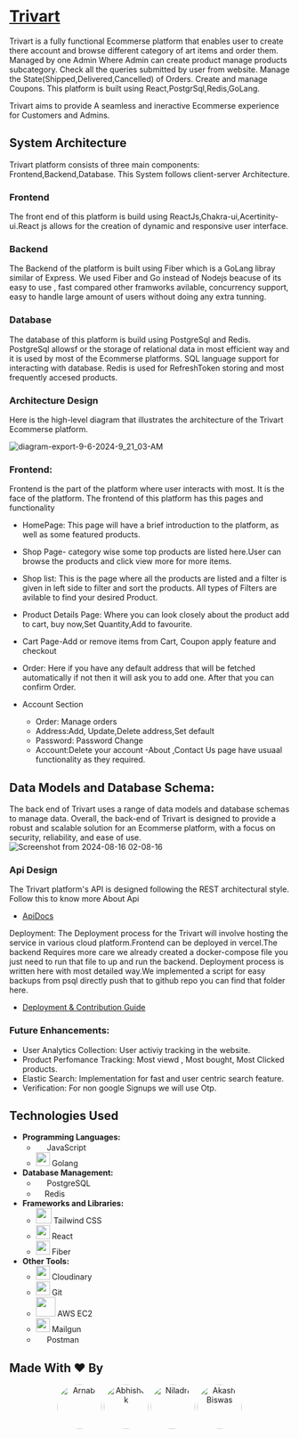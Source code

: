 
# <a href="https://painting-ecommerce.vercel.app/" target="_blank">Trivart</a>

Trivart is a fully functional Ecommerse platform that enables user to create there account and browse different category of art items and order them. Managed by one Admin Where Admin can create product manage products subcategory. Check all the queries submitted by user from website. Manage the State(Shipped,Delivered,Cancelled) of Orders. Create and manage Coupons.
This platform is built using React,PostgrSql,Redis,GoLang.

Trivart aims to provide 
 A seamless and ineractive Ecommerse experience for Customers and Admins.

 ## System Architecture <br/>
 Trivart platform consists of three main components: Frontend,Backend,Database.
 This System follows client-server Architecture.

  ### Frontend <br/>
 The front end of this platform is build using ReactJs,Chakra-ui,Acertinity-ui.React js allows for the creation of dynamic and responsive user interface.

### Backend <br/>
The Backend of the platform is built using Fiber which is a GoLang libray similar of Express. We used Fiber and Go instead of Nodejs beacuse of its easy to use , fast compared other framworks avilable, concurrency support, easy to handle large amount of users without doing any extra tunning.

### Database <br/>
The database of this platform is build using PostgreSql and Redis. PostgreSql allowsf or the storage of relational data in most efficient way and it is used by most of the Ecommerse platforms. SQL language support for interacting with database.
Redis is used for RefreshToken storing and most frequently accesed products.

### Architecture Design <br/>
Here is the high-level diagram that illustrates the architecture of the Trivart Ecommerse platform.


![diagram-export-9-6-2024-9_21_03-AM](https://github.com/user-attachments/assets/66ad0365-cdc7-414b-817e-044598c72795)


### Frontend: <br/>
Frontend is the part of the platform where user interacts with most. It is the face of the platform.
The frontend of this platform has this pages and functionality <br/>

- HomePage: This page will have a brief introduction to the platform, as well as some featured products.

- Shop Page- category wise some top products are listed here.User can browse the products and click view more for more items.

- Shop list: This is the page where all the products are listed and a filter is given in left side to filter and sort the products. All types of Filters are avilable to find your desired Product.

- Product Details Page: Where you can look closely about the product add to cart, buy now,Set Quantity,Add to favourite.

- Cart Page-Add or remove items from Cart, Coupon apply feature and checkout

- Order: Here if you have any default address that will be fetched automatically if not then it will ask you to add one. After that you can confirm Order.
- Account Section <br/>
   - Order: Manage orders
   - Address:Add, Update,Delete address,Set default
   - Password: Password Change
   - Account:Delete your account
-About ,Contact Us page have usuaal functionality as they required.

## Data Models and Database Schema: <br/>
The back end of Trivart uses a range of data models and database schemas to manage data. Overall, the back-end of Trivart is designed to provide a robust and scalable solution for an Ecommerse platform, with a focus on security, reliability, and ease of use.
![Screenshot from 2024-08-16 02-08-16](https://github.com/user-attachments/assets/48ce7ba0-ff35-4497-be21-90ccbed8d860)


### Api Design<br/>
The Trivart platform's API is designed following the REST architectural style.
Follow this to know more About Api
- [ApiDocs](https://documenter.getpostman.com/view/26905530/2sA3rxqD9b)

Deployment:
The Deployment process for the Trivart will involve hosting the service in various cloud platform.Frontend can be deployed in vercel.The backend Requires more care we already created a docker-compose file you just need to run that file to up and run the backend. Deployment process is written here with most detailed way.We implemented a script for easy backups from psql directly push that to github repo you can find that folder here.
- [Deployment & Contribution Guide](https://github.com/Niladri2003/Painting-Ecommerce/tree/main/server#readme)

### Future Enhancements:<br/>
- User Analytics Collection: User activiy tracking in the website.
- Product Perfomance Tracking: Most viewd , Most bought, Most Clicked products.
- Elastic Search: Implementation for fast and user centric search feature.
- Verification:  For non google Signups we will use Otp.
## Technologies Used
- **Programming Languages:** 
  - <img src="https://upload.wikimedia.org/wikipedia/commons/6/6a/JavaScript-logo.png" width="16"> JavaScript
  - <img src="https://encrypted-tbn0.gstatic.com/images?q=tbn:ANd9GcQB-LMXKauSZAPS91OF7OKnBwwUVl7xPr1v1Q&s" width ="25"> Golang
- **Database Management:** 
  - <img src="https://encrypted-tbn0.gstatic.com/images?q=tbn:ANd9GcSHhYIgLQICyLdxxt1uEcA4mTUM8-kNrMMMQA&s" width="16"> PostgreSQL
  - <img src="https://encrypted-tbn0.gstatic.com/images?q=tbn:ANd9GcRfJ0B70T5fmJc-C3Mc1r8ouFs2zTNLIQVJ6w&s" width="16" >Redis
- **Frameworks and Libraries:** 
  - <img src="https://www.devonblog.com/wp-content/uploads/2022/06/tailwind-thumb.jpg" width="28"> Tailwind CSS
  - <img src="https://reactjs.org/favicon.ico" width="25"> React
  - <img src="https://repository-images.githubusercontent.com/234231371/00fd8700-5430-11ea-820b-15fd85b2472c" width="25"> Fiber
- **Other Tools:** 
  - <img src="https://cloudinary.com/favicon.ico" width="25"> Cloudinary
  - <img src="https://git-scm.com/favicon.ico" width="25"> Git
  - <img src="https://encrypted-tbn0.gstatic.com/images?q=tbn:ANd9GcRULf2JOHbvkPux8pEzQrkH70TVSpfgRMzgQA&s" width="35"> AWS EC2
  - <img src="https://www.mailgun.com/favicon.ico" width="25"> Mailgun
  - <img src="https://res.cloudinary.com/postman/image/upload/t_team_logo/v1629869194/team/2893aede23f01bfcbd2319326bc96a6ed0524eba759745ed6d73405a3a8b67a8" width="16"> Postman
## Made With ❤️ By 
<p align="center">
   <a href="https://github.com/arnabpal16"><img src="https://github.com/arnabpal16.png" width="80" alt="Arnab" style="border-radius: 50%;"></a>
  <a href="https://github.com/swarnab007"><img src="https://github.com/Abhisheksantra28.png" width="80" alt="Abhishek" style="border-radius: 50%;"></a>
  <a href="https://github.com/Niladri2003"><img src="https://github.com/Niladri2003.png" width="80" alt="Niladri" style="border-radius: 50%;"></a>
  <a href="https://github.com/Niladri2003"><img src="https://github.com/Dev-akash77.png" width="80" alt="Akash Biswas" style="border-radius: 50%;"></a>
 
</p>
